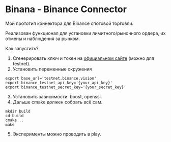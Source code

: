 # Binana - Binance Connector

Мой прототип коннектора для Binance спотовой торговли.

Реализован функционал для установки лимитного/рыночного ордера, их отмены и наблюдения за рынком.

Как запустить? 

1. Сгенерировать ключ и токен на [официальном сайте](https://testnet.binance.vision) (можно для testnet).
2. Установить переменные окружения 
```
export base_url='testnet.binance.vision'
export binance_testnet_api_key='{your_api_key}'
export binance_testnet_secret_key='{your_secret_key}'
```
3. Установить зависимости: boost, openssl.
4. Дальше cmake должен собрать всё сам.
```
mkdir build
cd build
cmake ..
make
```
5. Эксперименты можно проводить в play.
